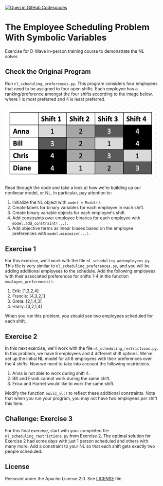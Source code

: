 [![Open in GitHub Codespaces](
  https://img.shields.io/badge/Open%20in%20GitHub%20Codespaces-333?logo=github)](
  https://codespaces.new/dwave-training/employee-scheduling?quickstart=1)
  
# The Employee Scheduling Problem With Symbolic Variables

Exercise for D-Wave in-person training course to demonstrate the NL solver.

## Check the Original Program

Run ``nl_scheduling_preferences.py``. This program considers four employees
that need to be assigned to four open shifts.  Each employee has a
ranking/preference amongst the four shifts according to the image below,
where 1 is most preferred and 4 is least preferred.

![Employee preference rankings](scheduling_preferences.png "Employee Preferences")

Read through the code and take a look at how we're building up our
nonlinear model, or NL.  In particular, pay attention to:

1. Initialize the NL object with `model = Model()`.
2. Create labels for binary variables for each employee in each shift.
3. Create binary variable objects for each employee's shift.
4. Add constraints over employee binaries for each employee with `model.add_constraint(...)`.
5. Add objective terms as linear biases based on the employee preferences with `model.minimize(...)`.

## Exercise 1

For this exercise, we'll work with the file `nl_scheduling_addemployees.py`.
This file is very similar to `nl_scheduling_preferences.py`, and you will be
adding additional employees to the schedule.  Add the following employees
with their associated preferences for shifts 1-4 in the function `employee_preferences()`. 

1. Erik: [1,3,2,4]
2. Francis: [4,3,2,1]
3. Greta: [2,1,4,3]
4. Harry: [3,2,1,4]

When you run this problem, you should see two employees scheduled for each shift.

## Exercise 2

In this next exercise, we'll work with the file `nl_scheduling_restrictions.py`.
In this problem, we have 8 employees and 4 different shift options.
We've set up the initial NL model for all 8 employees with their preferences
over the 4 shifts. Now we need to take into account the following restrictions.

1. Anna is not able to work during shift 4.
2. Bill and Frank cannot work during the same shift.
3. Erica and Harriet would like to work the same shift.

Modify the function `build_nl()` to reflect these additional constraints.
Note that when you run your program, you may not have two employees per shift this time.

## Challenge: Exercise 3

For this final exercise, start with your completed file `nl_scheduling_restrictions.py`
from Exercise 2.  The optimal solution for Exercise 2 had some days with just 1 
person scheduled and others with many more.  Add a constraint to your NL so 
that each shift gets exactly two people scheduled.

## License

Released under the Apache License 2.0. See [LICENSE](LICENSE) file.
